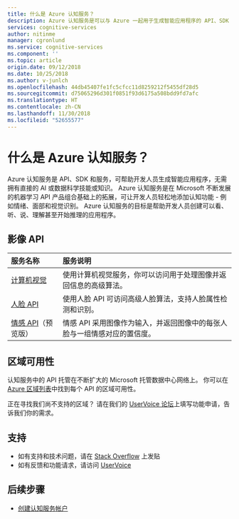 ```yaml
---
title: 什么是 Azure 认知服务？
description: Azure 认知服务是可以与 Azure 一起用于生成智能应用程序的 API、SDK 和服务。
services: cognitive-services
author: nitinme
manager: cgronlund
ms.service: cognitive-services
ms.component: ''
ms.topic: article
origin.date: 09/12/2018
ms.date: 10/25/2018
ms.author: v-junlch
ms.openlocfilehash: 44db45407fe1fc5cfcc11d8259212f5455df28d5
ms.sourcegitcommit: d75065296d301f0851f93d6175a508bdd9fd7afc
ms.translationtype: HT
ms.contentlocale: zh-CN
ms.lasthandoff: 11/30/2018
ms.locfileid: "52655577"
---
```

# <a name="what-are-azure-cognitive-services"></a>什么是 Azure 认知服务？

Azure 认知服务是 API、SDK 和服务，可帮助开发人员生成智能应用程序，无需拥有直接的 AI 或数据科学技能或知识。 Azure 认知服务是在 Microsoft 不断发展的机器学习 API 产品组合基础上的拓展，可让开发人员轻松地添加认知功能 - 例如情绪、面部和视觉识别。 Azure 认知服务的目标是帮助开发人员创建可以看、听、说、理解甚至开始推理的应用程序。 

## <a name="vision-apis"></a>影像 API

|服务名称|服务说明|
|:-----------|:------------------|
|[计算机视觉](/cognitive-services/computer-vision/)|使用计算机视觉服务，你可以访问用于处理图像并返回信息的高级算法。|
|[人脸 API](/cognitive-services/face/)|使用人脸 API 可访问高级人脸算法，支持人脸属性检测和识别。|
|[情感 API](/cognitive-services/emotion/home)（预览版）|情感 API 采用图像作为输入，并返回图像中的每张人脸与一组情感对应的置信度。|
 
## <a name="regional-availability"></a>区域可用性

认知服务中的 API 托管在不断扩大的 Microsoft 托管数据中心网络上。 你可以在 [Azure 区域列表](https://azure.microsoft.com/regions)中找到每个 API 的区域可用性。

正在寻找我们尚不支持的区域？ 请在我们的 [UserVoice 论坛](https://cognitive.uservoice.com/)上填写功能申请，告诉我们你的需求。

## <a name="support"></a>支持

- 如有支持和技术问题，请在 [Stack Overflow](https://stackoverflow.com/questions/tagged/microsoft-cognitive) 上发贴
- 如有反馈和功能请求，请访问 [UserVoice](https://cognitive.uservoice.com/)

## <a name="next-steps"></a>后续步骤

- [创建认知服务帐户](cognitive-services-apis-create-account.md)

